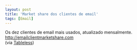 ```yaml
---
layout: post
title: 'Market share dos clientes de email'
tags: [Email]
---
```


Os dez clientes de email mais usados, atualizado mensalmente.<br>
<http://emailclientmarketshare.com><br>
(via [Tableless](http://tableless.com.br/email-marketing-o-inferno-parte-1))
